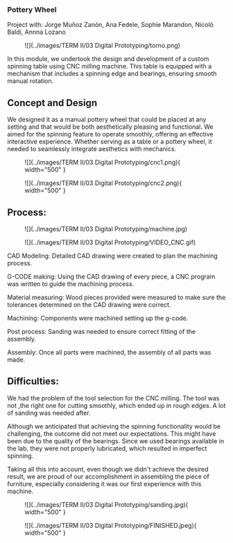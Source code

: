 ### Pottery Wheel
Project with: Jorge Muñoz Zanón, Ana Fedele, Sophie Marandon, Nicolò Baldi, Annna Lozano


<figure markdown>
  ![](../images/TERM II/03 Digital Prototyping/torno.png)
</figure>

In this module, we undertook the design and development of a custom spinning table using CNC milling machine. This table is equipped with a mechanism that includes a spinning edge and bearings, ensuring smooth manual rotation.

## Concept and Design
We designed it as a manual pottery wheel that could be placed at any setting and that would be both aesthetically pleasing and functional. We aimed for the spinning feature to operate smoothly, offering an effective interactive experience. Whether serving as a table or a pottery wheel, it needed to seamlessly integrate aesthetics with mechanics. 

<figure markdown>
  ![](../images/TERM II/03 Digital Prototyping/cnc1.png){ width="500" } 
</figure>

<figure markdown>
  ![](../images/TERM II/03 Digital Prototyping/cnc2.png){ width="500" } 
</figure>


## Process:
<figure markdown>
  ![](../images/TERM II/03 Digital Prototyping/machine.jpg)
</figure>

<figure markdown>
  ![](../images/TERM II/03 Digital Prototyping/VIDEO_CNC.gif)
</figure>

CAD Modeling: Detailed CAD drawing were created to plan the machining process.

G-CODE making: Using the CAD drawing of every piece, a CNC program was written to guide the machining process.

Material measuring: Wood pieces provided were measured to make sure the tolerances determined on the CAD drawing were correct.

Machining: Components were machined setting up the g-code.

Post process: Sanding was needed to ensure correct fitting of the assembly.

Assembly: Once all parts were machined, the assembly of all parts was made.


## Difficulties:

We had the problem of the tool selection for the CNC milling. The tool was not ,the right one for cutting smoothly, which ended up in rough edges. A lot of sanding was needed after.

Although we anticipated that achieving the spinning functionality would be challenging, the outcome did not meet our expectations. This might have been due to the quality of the bearings. Since we used bearings available in the lab, they were not properly lubricated, which resulted in imperfect spinning.

Taking all this into account, even though we didn't achieve the desired result, we are proud of our accomplishment in assembling the piece of furniture, especially considering it was our first experience with this machine.

<figure markdown>
  ![](../images/TERM II/03 Digital Prototyping/sanding.jpg){ width="500" } 
</figure>

<figure markdown>
  ![](../images/TERM II/03 Digital Prototyping/FINISHED.jpeg){ width="500" } 
</figure>


















